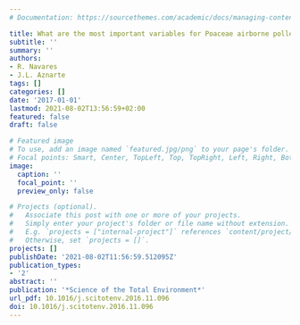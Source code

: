 ```yaml
---
# Documentation: https://sourcethemes.com/academic/docs/managing-content/

title: What are the most important variables for Poaceae airborne pollen forecasting?
subtitle: ''
summary: ''
authors:
- R. Navares
- J.L. Aznarte
tags: []
categories: []
date: '2017-01-01'
lastmod: 2021-08-02T13:56:59+02:00
featured: false
draft: false

# Featured image
# To use, add an image named `featured.jpg/png` to your page's folder.
# Focal points: Smart, Center, TopLeft, Top, TopRight, Left, Right, BottomLeft, Bottom, BottomRight.
image:
  caption: ''
  focal_point: ''
  preview_only: false

# Projects (optional).
#   Associate this post with one or more of your projects.
#   Simply enter your project's folder or file name without extension.
#   E.g. `projects = ["internal-project"]` references `content/project/deep-learning/index.md`.
#   Otherwise, set `projects = []`.
projects: []
publishDate: '2021-08-02T11:56:59.512095Z'
publication_types:
- '2'
abstract: ''
publication: '*Science of the Total Environment*'
url_pdf: 10.1016/j.scitotenv.2016.11.096
doi: 10.1016/j.scitotenv.2016.11.096
---
```

